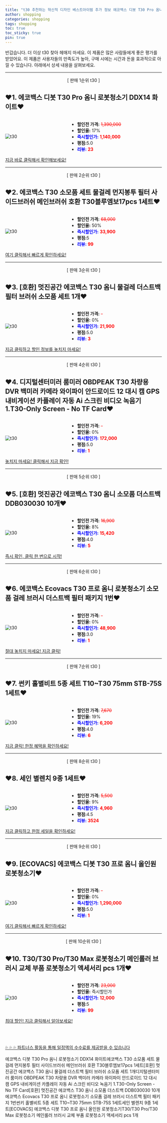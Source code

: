 ```yaml
---
title: "t30 추천하는 혁신적 디자인 베스트아이템 추가 정보 에코백스 디봇 T30 Pro 옴니"
author: shopping
categories: shopping
tags: shopping
toc: true
toc_sticky: true
pin: true
---
```

반갑습니다. 더 이상 t30 찾아 헤매지 마세요. 이 제품은 많은 사람들에게 좋은 평가를 받았어요. 이 제품은 사용자들의 만족도가 높아, 구매 시에는 시간과 돈을 효과적으로 아낄 수 있습니다. 아래에서 상세 내용을 살펴보세요.

---
<p class="toplist" style="margin: 0 auto; display: block; width: fit-content;">[ 판매 1순위 t30 ]</p>

<h2><strong>❤️1. 에코백스 디봇 T30 Pro 옴니 로봇청소기 DDX14 화이트❤️</strong></h2>

<div style="display: flex; align-items: center;">
    <div style="flex: 0.4;">
        <img src="https://thumbnail8.coupangcdn.com/thumbnails/remote/230x230ex/image/retail/images/2024/04/01/18/9/47cfd5f5-06f5-45fb-9d7f-027a603cc0fc.jpg" alt="t30" style="max-width: 100%;">
    </div>
    <div style="flex: 0.6; margin-left: 10px;">
        <ul>
            <li><strong>할인전 가격:</strong> <del style="color: red;">1,390,000</del></li>
            <li><strong>할인율:</strong> 17%</li>
            <li><span style='color:blue'><strong>즉시할인가:</strong></span> <span style='color:red'><strong>1,140,000</strong></span></li>
            <li><strong>평점:</strong>5.0</li>
            <li><span style='color:blue'><strong>리뷰:</strong></span> <span style='color:red'><strong>23</strong></span></li>
        </ul>
    </div>
</div>
<div class="center">
    <a href="https://William4Davisa.github.io?lptag=AF9450613&subid=githubio&pageKey=8002240456&traceid=V0-153&itemId=22292158565&vendorItemId=89337735508" class="myButton">
        지금 바로 클릭해서 확인해보세요!
    </a>
</div>


---
<p class="toplist" style="margin: 0 auto; display: block; width: fit-content;">[ 판매 2순위 t30 ]</p>

<h2><strong>❤️2. 에코백스 T30 소모품 세트 물걸레 먼지봉투 필터 사이드브러쉬 메인브러쉬 호환 T30블루엠보17pcs 1세트❤️</strong></h2>

<div style="display: flex; align-items: center;">
    <div style="flex: 0.4;">
        <img src="https://thumbnail10.coupangcdn.com/thumbnails/remote/230x230ex/image/vendor_inventory/956d/829f8f132446fe495ca688da4f580b02764ced1a1b6480db8ce2f1788b60.png" alt="t30" style="max-width: 100%;">
    </div>
    <div style="flex: 0.6; margin-left: 10px;">
        <ul>
            <li><strong>할인전 가격:</strong> <del style="color: red;">68,000</del></li>
            <li><strong>할인율:</strong> 50%</li>
            <li><span style='color:blue'><strong>즉시할인가:</strong></span> <span style='color:red'><strong>33,900</strong></span></li>
            <li><strong>평점:</strong>5</li>
            <li><span style='color:blue'><strong>리뷰:</strong></span> <span style='color:red'><strong>99</strong></span></li>
        </ul>
    </div>
</div>
<div class="center">
    <a href="https://William4Davisa.github.io?lptag=AF9450613&subid=githubio&pageKey=8209502491&traceid=V0-153&itemId=23559448522&vendorItemId=90585505669" class="myButton">
        여기 클릭해서 빠르게 확인하세요!
    </a>
</div>


---
<p class="toplist" style="margin: 0 auto; display: block; width: fit-content;">[ 판매 3순위 t30 ]</p>

<h2><strong>❤️3. [호환] 멋진공간 에코백스 T30 옴니 물걸레 더스트백 필터 브러쉬 소모품 세트 1개❤️</strong></h2>

<div style="display: flex; align-items: center;">
    <div style="flex: 0.4;">
        <img src="https://thumbnail7.coupangcdn.com/thumbnails/remote/230x230ex/image/vendor_inventory/9da9/a5b9458e01c9049eeb2748f92fae71dcb1b32e90bcb0e7ec72298a1f99ce.jpg" alt="t30" style="max-width: 100%;">
    </div>
    <div style="flex: 0.6; margin-left: 10px;">
        <ul>
            <li><strong>할인전 가격:</strong> <del style="color: red;">-</del></li>
            <li><strong>할인율:</strong> 0%</li>
            <li><span style='color:blue'><strong>즉시할인가:</strong></span> <span style='color:red'><strong>21,900</strong></span></li>
            <li><strong>평점:</strong>5.0</li>
            <li><span style='color:blue'><strong>리뷰:</strong></span> <span style='color:red'><strong>3</strong></span></li>
        </ul>
    </div>
</div>
<div class="center">
    <a href="https://William4Davisa.github.io?lptag=AF9450613&subid=githubio&pageKey=8066063793&traceid=V0-153&itemId=22684504752&vendorItemId=89720374841" class="myButton">
        지금 클릭하고 할인 정보를 놓치지 마세요!
    </a>
</div>


---
<p class="toplist" style="margin: 0 auto; display: block; width: fit-content;">[ 판매 4순위 t30 ]</p>

<h2><strong>❤️4. 디지털센터미러 룸미러 OBDPEAK T30 차량용 DVR 백미러 카메라 와이파이 안드로이드 12 대시 캠 GPS 내비게이션 카플레이 자동 Ai 스크린 비디오 녹음기 1.T30-Only Screen - No TF Card❤️</strong></h2>

<div style="display: flex; align-items: center;">
    <div style="flex: 0.4;">
        <img src="https://thumbnail8.coupangcdn.com/thumbnails/remote/230x230ex/image/vendor_inventory/9fe2/b0928501eaacf7f05219b8634f551463fa2f4035a47a1d08c2c51f08fd91.jpg" alt="t30" style="max-width: 100%;">
    </div>
    <div style="flex: 0.6; margin-left: 10px;">
        <ul>
            <li><strong>할인전 가격:</strong> <del style="color: red;">-</del></li>
            <li><strong>할인율:</strong> 0%</li>
            <li><span style='color:blue'><strong>즉시할인가:</strong></span> <span style='color:red'><strong>172,000</strong></span></li>
            <li><strong>평점:</strong>5.0</li>
            <li><span style='color:blue'><strong>리뷰:</strong></span> <span style='color:red'><strong>1</strong></span></li>
        </ul>
    </div>
</div>
<div class="center">
    <a href="https://William4Davisa.github.io?lptag=AF9450613&subid=githubio&pageKey=7685092404&traceid=V0-153&itemId=20535626358&vendorItemId=88023594121" class="myButton">
        놓치지 마세요! 클릭해서 지금 확인!
    </a>
</div>


---
<p class="toplist" style="margin: 0 auto; display: block; width: fit-content;">[ 판매 5순위 t30 ]</p>

<h2><strong>❤️5. [호환] 멋진공간 에코백스 T30 옴니 소모품 더스트백 DDB030030 10개❤️</strong></h2>

<div style="display: flex; align-items: center;">
    <div style="flex: 0.4;">
        <img src="https://thumbnail7.coupangcdn.com/thumbnails/remote/230x230ex/image/vendor_inventory/0d33/443a0f0415b1c2d8c1e8a13d0e875486419ea5f8393967d67a99e715e8ef.jpg" alt="t30" style="max-width: 100%;">
    </div>
    <div style="flex: 0.6; margin-left: 10px;">
        <ul>
            <li><strong>할인전 가격:</strong> <del style="color: red;">16,900</del></li>
            <li><strong>할인율:</strong> 8%</li>
            <li><span style='color:blue'><strong>즉시할인가:</strong></span> <span style='color:red'><strong>15,420</strong></span></li>
            <li><strong>평점:</strong>4.0</li>
            <li><span style='color:blue'><strong>리뷰:</strong></span> <span style='color:red'><strong>5</strong></span></li>
        </ul>
    </div>
</div>
<div class="center">
    <a href="https://William4Davisa.github.io?lptag=AF9450613&subid=githubio&pageKey=8042718029&traceid=V0-153&itemId=22524917409&vendorItemId=89566942878" class="myButton">
        즉시 확인, 클릭 한 번으로 시작!
    </a>
</div>


---
<p class="toplist" style="margin: 0 auto; display: block; width: fit-content;">[ 판매 6순위 t30 ]</p>

<h2><strong>❤️6. 에코백스 Ecovacs T30 프로 옴니 로봇청소기 소모품 걸레 브러시 더스트백 필터 패키지 1번❤️</strong></h2>

<div style="display: flex; align-items: center;">
    <div style="flex: 0.4;">
        <img src="https://thumbnail9.coupangcdn.com/thumbnails/remote/230x230ex/image/vendor_inventory/0c0a/86ef29b8851123ccb676e5e17575009a07c8981884c4566d8c9eb3980a39.png" alt="t30" style="max-width: 100%;">
    </div>
    <div style="flex: 0.6; margin-left: 10px;">
        <ul>
            <li><strong>할인전 가격:</strong> <del style="color: red;">-</del></li>
            <li><strong>할인율:</strong> 0%</li>
            <li><span style='color:blue'><strong>즉시할인가:</strong></span> <span style='color:red'><strong>48,900</strong></span></li>
            <li><strong>평점:</strong>3.0</li>
            <li><span style='color:blue'><strong>리뷰:</strong></span> <span style='color:red'><strong>1</strong></span></li>
        </ul>
    </div>
</div>
<div class="center">
    <a href="https://William4Davisa.github.io?lptag=AF9450613&subid=githubio&pageKey=8060767958&traceid=V0-153&itemId=22641402332&vendorItemId=89681970870" class="myButton">
        절대 놓치지 마세요! 지금 클릭!
    </a>
</div>


---
<p class="toplist" style="margin: 0 auto; display: block; width: fit-content;">[ 판매 7순위 t30 ]</p>

<h2><strong>❤️7. 썬키 홀별비트 5종 세트 T10~T30 75mm STB-75S 1세트❤️</strong></h2>

<div style="display: flex; align-items: center;">
    <div style="flex: 0.4;">
        <img src="https://thumbnail7.coupangcdn.com/thumbnails/remote/230x230ex/image/retail/images/2024/03/08/17/3/9c98c213-e0df-41ba-ae43-d4c2b870c2d1.jpg" alt="t30" style="max-width: 100%;">
    </div>
    <div style="flex: 0.6; margin-left: 10px;">
        <ul>
            <li><strong>할인전 가격:</strong> <del style="color: red;">7,670</del></li>
            <li><strong>할인율:</strong> 19%</li>
            <li><span style='color:blue'><strong>즉시할인가:</strong></span> <span style='color:red'><strong>6,200</strong></span></li>
            <li><strong>평점:</strong>4.0</li>
            <li><span style='color:blue'><strong>리뷰:</strong></span> <span style='color:red'><strong>6</strong></span></li>
        </ul>
    </div>
</div>
<div class="center">
    <a href="https://William4Davisa.github.io?lptag=AF9450613&subid=githubio&pageKey=7945043434&traceid=V0-153&itemId=21901762292&vendorItemId=88949782731" class="myButton">
        지금 클릭! 한정 혜택을 확인하세요!
    </a>
</div>


---
<p class="toplist" style="margin: 0 auto; display: block; width: fit-content;">[ 판매 8순위 t30 ]</p>

<h2><strong>❤️8. 세인 별렌치 9종 1세트❤️</strong></h2>

<div style="display: flex; align-items: center;">
    <div style="flex: 0.4;">
        <img src="https://thumbnail8.coupangcdn.com/thumbnails/remote/230x230ex/image/product/image/vendoritem/2016/12/20/3038342629/421251c7-c358-4654-897d-e10bb16a31ed.jpg" alt="t30" style="max-width: 100%;">
    </div>
    <div style="flex: 0.6; margin-left: 10px;">
        <ul>
            <li><strong>할인전 가격:</strong> <del style="color: red;">5,500</del></li>
            <li><strong>할인율:</strong> 9%</li>
            <li><span style='color:blue'><strong>즉시할인가:</strong></span> <span style='color:red'><strong>4,960</strong></span></li>
            <li><strong>평점:</strong>4.5</li>
            <li><span style='color:blue'><strong>리뷰:</strong></span> <span style='color:red'><strong>3524</strong></span></li>
        </ul>
    </div>
</div>
<div class="center">
    <a href="https://William4Davisa.github.io?lptag=AF9450613&subid=githubio&pageKey=5744823&traceid=V0-153&itemId=25964714&vendorItemId=3038342629" class="myButton">
        지금 클릭하고 한정 세일을 확인하세요!
    </a>
</div>


---
<p class="toplist" style="margin: 0 auto; display: block; width: fit-content;">[ 판매 9순위 t30 ]</p>

<h2><strong>❤️9. [ECOVACS] 에코백스 디봇 T30 프로 옴니 올인원 로봇청소기❤️</strong></h2>

<div style="display: flex; align-items: center;">
    <div style="flex: 0.4;">
        <img src="https://thumbnail10.coupangcdn.com/thumbnails/remote/230x230ex/image/vendor_inventory/539d/dbab16b73c56452f7eaf79af504f1a87fcdbb69647a54118dea7d7a8c604.jpg" alt="t30" style="max-width: 100%;">
    </div>
    <div style="flex: 0.6; margin-left: 10px;">
        <ul>
            <li><strong>할인전 가격:</strong> <del style="color: red;">-</del></li>
            <li><strong>할인율:</strong> 0%</li>
            <li><span style='color:blue'><strong>즉시할인가:</strong></span> <span style='color:red'><strong>1,290,000</strong></span></li>
            <li><strong>평점:</strong>5.0</li>
            <li><span style='color:blue'><strong>리뷰:</strong></span> <span style='color:red'><strong>1</strong></span></li>
        </ul>
    </div>
</div>
<div class="center">
    <a href="https://William4Davisa.github.io?lptag=AF9450613&subid=githubio&pageKey=8096790005&traceid=V0-153&itemId=22892612964&vendorItemId=89927168295" class="myButton">
        여기 클릭해서 빠르게 확인하세요!
    </a>
</div>


---
<p class="toplist" style="margin: 0 auto; display: block; width: fit-content;">[ 판매 10순위 t30 ]</p>

<h2><strong>❤️10. T30/T30 Pro/T30 Max 로봇청소기 메인롤러 브러시 교체 부품 로봇청소기 액세서리 pcs 1개❤️</strong></h2>

<div style="display: flex; align-items: center;">
    <div style="flex: 0.4;">
        <img src="https://thumbnail8.coupangcdn.com/thumbnails/remote/230x230ex/image/vendor_inventory/6f49/9b33bd38ab30a6e31e3aa10ec53b0e7d656d91fdd66c40d7a00830855c34.jpg" alt="t30" style="max-width: 100%;">
    </div>
    <div style="flex: 0.6; margin-left: 10px;">
        <ul>
            <li><strong>할인전 가격:</strong> <del style="color: red;">23,000</del></li>
            <li><strong>할인율:</strong> 즉시할인가</li>
            <li><span style='color:blue'><strong>즉시할인가:</strong></span> <span style='color:red'><strong>12,000</strong></span></li>
            <li><strong>평점:</strong>5</li>
            <li><span style='color:blue'><strong>리뷰:</strong></span> <span style='color:red'><strong>99</strong></span></li>
        </ul>
    </div>
</div>
<div class="center">
    <a href="https://William4Davisa.github.io?lptag=AF9450613&subid=githubio&pageKey=8191480582&traceid=V0-153&itemId=23443085968&vendorItemId=90469880405" class="myButton">
        최대 할인! 지금 클릭해서 알아보세요!
    </a>
</div>

<br><br><br>[💦 💦 💦 파트너스 활동을 통해 일정액의 수수료를 제공받을 수 있습니다](https://link.coupang.com/a/bcpT2c)<br><br>에코백스 디봇 T30 Pro 옴니 로봇청소기 DDX14 화이트에코백스 T30 소모품 세트 물걸레 먼지봉투 필터 사이드브러쉬 메인브러쉬 호환 T30블루엠보17pcs 1세트[호환] 멋진공간 에코백스 T30 옴니 물걸레 더스트백 필터 브러쉬 소모품 세트 1개디지털센터미러 룸미러 OBDPEAK T30 차량용 DVR 백미러 카메라 와이파이 안드로이드 12 대시 캠 GPS 내비게이션 카플레이 자동 Ai 스크린 비디오 녹음기 1.T30-Only Screen - No TF Card[호환] 멋진공간 에코백스 T30 옴니 소모품 더스트백 DDB030030 10개에코백스 Ecovacs T30 프로 옴니 로봇청소기 소모품 걸레 브러시 더스트백 필터 패키지 1번썬키 홀별비트 5종 세트 T10~T30 75mm STB-75S 1세트세인 별렌치 9종 1세트[ECOVACS] 에코백스 디봇 T30 프로 옴니 올인원 로봇청소기T30/T30 Pro/T30 Max 로봇청소기 메인롤러 브러시 교체 부품 로봇청소기 액세서리 pcs 1개